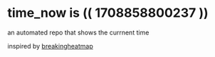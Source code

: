 # time_now is (( 1708858800237 ))

an automated repo that shows the currnent time

inspired by [breakingheatmap](https://github.com/breakingheatmap/breakingheatmap)